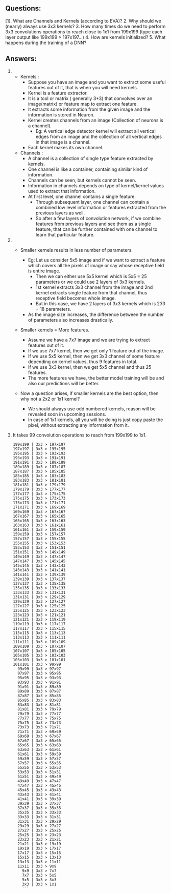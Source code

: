 ## Questions:
[1]. What are Channels and Kernels (according to EVA)?
2. Why should we (nearly) always use 3x3 kernels?
3. How many times do we need to perform 3x3 convolutions operations to reach close to 1x1 from 199x199 (type each layer output like 199x199 > 197x197...)
4. How are kernels initialized?
5. What happens during the training of a DNN?

## Answers:
1. - Kernels : 
	  - Suppose you have an image and you want to extract some useful features out of it, that is when you will need kernels.
	  - Kernel is a feature extractor.
	  - It is a tool or matrix ( generally 3*3) that convolves over an image(matrix) or feature map to extract one feature.
	  - It extracts some information from the given image and the information is stored in Neuron.
	  - Kernel creates channels from an image (Collection of neurons is a channel).
	    - Eg: A vertical edge detector kernel will extract all vertical edges from an image and the collection of all vertical edges in that image is a channel.
	  - Each kernel makes its own channel.
   - Channels : 
	  - A channel is a collection of single type feature extracted by kernels.
	  - One channel is like a container, containing similar kind of information.
	  - Channels can be seen, but kernels cannot be seen.
	  - Information in channels depends on type of kernel/kernel values used to extract that information.
	  - At first level, one channel contains a single feature. 
	  	- Through subsequent layer, one channel can contain a combined low level information or features extracted from the previous layers as well. 
	  	- So after a few layers of convolution network, if we combine features from previous layers and see them as a single feature, that can be further contained with one channel to learn that particular feature.
	  	
		
		
2.	- Smaller kernels results in less number of parameters.
		- Eg: Let us consider 5x5 image and if we want to extract a feature which covers all the pixels of image or say whose receptive field is entire image.
			- Then we can either use 5x5 kernel which is 5x5 = 25 parameters or we could use 2 layers of 3x3 kernels.
			- 1st kernel extracts 3x3 channel from the image and 2nd kernel extracts single feature from that channel, thus receptive field becomes whole image. 
			- But in this case, we have 2 layers of 3x3 kernels which is 2*3*3 = 18 parameters.
   		- As the image size increases, the difference between the number of parameters also increases drastically.

   	- Smaller kernels = More features.
		- Assume we have a 7x7 image and we are trying to extract features out of it.
		- If we use 7x7 kernel, then we get only 1 feature out of the image.
		- If we use 5x5 kernel, then we get 3x3 channel of some feature depending on kernel values, thus 9 features in total.
		- If we use 3x3 kernel, then we get 5x5 channel and thus 25 features.
		- The more features we have, the better model training will be and also our predictions will be better.

   	- Now a question arises, if smaller kernels are the best option, then why not a 2x2 or 1x1 kernel?
		- We should always use odd numbered kernels, reason will be revealed soon in upcoming sessions.
		- In case of 1x1 kernels, all you will be doing is just copy paste the pixel, without extracting any information from it.

3. 	It takes 99 convolution operations to reach from 199x199 to 1x1.
	```
	199x199 | 3x3 > 197x197
	197x197 | 3x3 > 195x195
	195x195 | 3x3 > 193x193
	193x193 | 3x3 > 191x191
	191x191 | 3x3 > 189x189
	189x189 | 3x3 > 187x187
	187x187 | 3x3 > 185x185
	185x185 | 3x3 > 183x183
	183x183 | 3x3 > 181x181
	181x181 | 3x3 > 179x179
	179x179 | 3x3 > 177x177
	177x177 | 3x3 > 175x175
	175x175 | 3x3 > 173x173
	173x173 | 3x3 > 171x171
	171x171 | 3x3 > 169x169
	169x169 | 3x3 > 167x167
	167x167 | 3x3 > 165x165
	165x165 | 3x3 > 163x163
	163x163 | 3x3 > 161x161
	161x161 | 3x3 > 159x159
	159x159 | 3x3 > 157x157
	157x157 | 3x3 > 155x155
	155x155 | 3x3 > 153x153
	153x153 | 3x3 > 151x151
	151x151 | 3x3 > 149x149
	149x149 | 3x3 > 147x147
	147x147 | 3x3 > 145x145
	145x145 | 3x3 > 143x143
	143x143 | 3x3 > 141x141
	141x141 | 3x3 > 139x139
	139x139 | 3x3 > 137x137
	137x137 | 3x3 > 135x135
	135x135 | 3x3 > 133x133
	133x133 | 3x3 > 131x131
	131x131 | 3x3 > 129x129
	129x129 | 3x3 > 127x127
	127x127 | 3x3 > 125x125
	125x125 | 3x3 > 123x123
	123x123 | 3x3 > 121x121
	121x121 | 3x3 > 119x119
	119x119 | 3x3 > 117x117
	117x117 | 3x3 > 115x115
	115x115 | 3x3 > 113x113
	113x113 | 3x3 > 111x111
	111x111 | 3x3 > 109x109
	109x109 | 3x3 > 107x107
	107x107 | 3x3 > 105x105
	105x105 | 3x3 > 103x103
	103x103 | 3x3 > 101x101
	101x101 | 3x3 > 99x99
	  99x99 | 3x3 > 97x97
	  97x97 | 3x3 > 95x95
	  95x95 | 3x3 > 93x93
	  93x93 | 3x3 > 91x91
	  91x91 | 3x3 > 89x89
	  89x89 | 3x3 > 87x87
	  87x87 | 3x3 > 85x85
	  85x85 | 3x3 > 83x83
	  83x83 | 3x3 > 81x81
	  81x81 | 3x3 > 79x79
	  79x79 | 3x3 > 77x77
	  77x77 | 3x3 > 75x75
	  75x75 | 3x3 > 73x73
	  73x73 | 3x3 > 71x71
	  71x71 | 3x3 > 69x69
	  69x69 | 3x3 > 67x67
	  67x67 | 3x3 > 65x65
	  65x65 | 3x3 > 63x63
	  63x63 | 3x3 > 61x61
	  61x61 | 3x3 > 59x59
	  59x59 | 3x3 > 57x57
	  57x57 | 3x3 > 55x55
	  55x55 | 3x3 > 53x53
	  53x53 | 3x3 > 51x51
	  51x51 | 3x3 > 49x49
	  49x49 | 3x3 > 47x47
	  47x47 | 3x3 > 45x45
	  45x45 | 3x3 > 43x43
	  43x43 | 3x3 > 41x41
	  41x41 | 3x3 > 39x39
	  39x39 | 3x3 > 37x37
	  37x37 | 3x3 > 35x35
	  35x35 | 3x3 > 33x33
	  33x33 | 3x3 > 31x31
	  31x31 | 3x3 > 29x29
	  29x29 | 3x3 > 27x27
	  27x27 | 3x3 > 25x25
	  25x25 | 3x3 > 23x23
	  23x23 | 3x3 > 21x21
	  21x21 | 3x3 > 19x19
	  19x19 | 3x3 > 17x17
	  17x17 | 3x3 > 15x15
	  15x15 | 3x3 > 13x13
	  13x13 | 3x3 > 11x11
	  11x11 | 3x3 > 9x9
	    9x9 | 3x3 > 7x7
	    7x7 | 3x3 > 5x5
	    5x5 | 3x3 > 3x3
	    3x3 | 3x3 > 1x1
    	```
	
